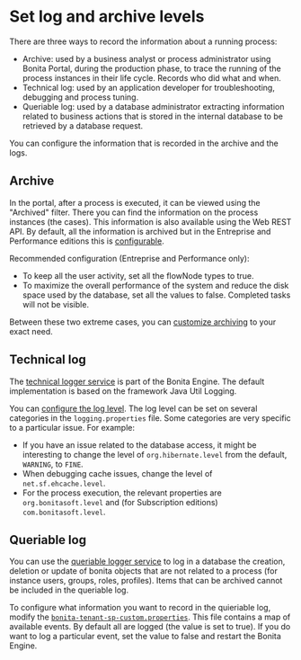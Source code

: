 # Set log and archive levels

There are three ways to record the information about a running process:

* Archive: used by a business analyst or process administrator using Bonita Portal, during the production phase, to trace the running of the process instances in their life cycle. Records who did what and when.
* Technical log: used by an application developer for troubleshooting, debugging and process tuning.
* Queriable log: used by a database administrator extracting information related to business actions that is stored in the internal database to be retrieved by a database request.

You can configure the information that is recorded in the archive and the logs.

## Archive

In the portal, after a process is executed, it can be viewed using the "Archived" filter.
There you can find the information on the process instances (the cases). This information is also available using the Web REST API. 
By default, all the information is archived but in the Entreprise and Performance editions this is [configurable](configurable-archive.md).

Recommended configuration (Entreprise and Performance only):

* To keep all the user activity, set all the flowNode types to true.
* To maximize the overall performance of the system and reduce the disk space used by the database, set all the values to false. Completed tasks will not be visible.

Between these two extreme cases, you can [customize archiving](configurable-archive.md) to your exact need.

## Technical log

The [technical logger service](technical-logging.md) is part of the Bonita Engine. The default implementation is based on the framework Java Util Logging.

You can [configure the log level](logging.md). The log level can be set on several categories in the `logging.properties` file. Some categories are very specific to a particular issue. 
For example:

* If you have an issue related to the database access, it might be interesting to change the level of `org.hibernate.level` from the default, `WARNING`, to `FINE`.
* When debugging cache issues, change the level of `net.sf.ehcache.level`.
* For the process execution, the relevant properties are `org.bonitasoft.level` and (for Subscription editions) `com.bonitasoft.level`.

## Queriable log

You can use the [queriable logger service](queriable-logging.md) to log in a database the creation, deletion or update of bonita objects that are not related to a process (for instance users, groups, roles, profiles). 
Items that can be archived cannot be included in the queriable log.

To configure what information you want to record in the quieriable log, modify the [`bonita-tenant-sp-custom.properties`](BonitaBPM_platform_setup.md).
This file contains a map of available events. By default all are logged (the value is set to true). If you do want to log a particular event, set the value to false and restart the Bonita Engine.
